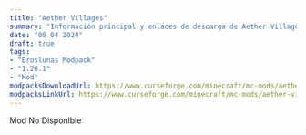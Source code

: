 ```yaml
---
title: "Aether Villages"
summary: "Información principal y enlaces de descarga de Aether Villages"
date: "09 04 2024"
draft: true
tags:
- "Broslunas Modpack"
- "1.20.1"
- "Mod"
modpacksDownloadUrl: https://www.curseforge.com/minecraft/mc-mods/aether-villages/files/all?page=1&pageSize=20&version=1.20.1&gameVersionTypeId=1
modpacksLinkUrl: https://www.curseforge.com/minecraft/mc-mods/aether-villages
---
```


Mod No Disponible